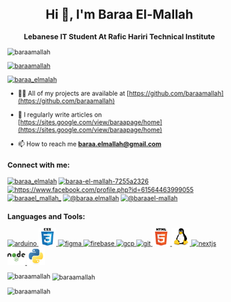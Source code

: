 <h1 align="center">Hi 👋, I'm Baraa El-Mallah</h1>
<h3 align="center">Lebanese IT Student At Rafic Hariri Technical Institute</h3>

<p align="left"> <img src="https://komarev.com/ghpvc/?username=baraamallah&label=Profile%20views&color=0e75b6&style=flat" alt="baraamallah" /> </p>

<p align="left"> <a href="https://github.com/ryo-ma/github-profile-trophy"><img src="https://github-profile-trophy.vercel.app/?username=baraamallah" alt="baraamallah" /></a> </p>

<p align="left"> <a href="https://twitter.com/baraa_elmalah" target="blank"><img src="https://img.shields.io/twitter/follow/baraa_elmalah?logo=twitter&style=for-the-badge" alt="baraa_elmalah" /></a> </p>

- 👨‍💻 All of my projects are available at [https://github.com/baraamallah](https://github.com/baraamallah)

- 📝 I regularly write articles on [https://sites.google.com/view/baraapage/home](https://sites.google.com/view/baraapage/home)

- 📫 How to reach me **baraa.elmallah@gmail.com**

<h3 align="left">Connect with me:</h3>
<p align="left">
<a href="https://twitter.com/baraa_elmalah" target="blank"><img align="center" src="https://raw.githubusercontent.com/rahuldkjain/github-profile-readme-generator/master/src/images/icons/Social/twitter.svg" alt="baraa_elmalah" height="30" width="40" /></a>
<a href="https://linkedin.com/in/baraa-el-mallah-7255a2326" target="blank"><img align="center" src="https://raw.githubusercontent.com/rahuldkjain/github-profile-readme-generator/master/src/images/icons/Social/linked-in-alt.svg" alt="baraa-el-mallah-7255a2326" height="30" width="40" /></a>
<a href="https://fb.com/https://www.facebook.com/profile.php?id=61564463999055" target="blank"><img align="center" src="https://raw.githubusercontent.com/rahuldkjain/github-profile-readme-generator/master/src/images/icons/Social/facebook.svg" alt="https://www.facebook.com/profile.php?id=61564463999055" height="30" width="40" /></a>
<a href="https://instagram.com/baraael_mallah_" target="blank"><img align="center" src="https://raw.githubusercontent.com/rahuldkjain/github-profile-readme-generator/master/src/images/icons/Social/instagram.svg" alt="baraael_mallah_" height="30" width="40" /></a>
<a href="https://medium.com/@baraa.elmallah" target="blank"><img align="center" src="https://raw.githubusercontent.com/rahuldkjain/github-profile-readme-generator/master/src/images/icons/Social/medium.svg" alt="@baraa.elmallah" height="30" width="40" /></a>
<a href="https://www.youtube.com/c/@baraael-mallah" target="blank"><img align="center" src="https://raw.githubusercontent.com/rahuldkjain/github-profile-readme-generator/master/src/images/icons/Social/youtube.svg" alt="@baraael-mallah" height="30" width="40" /></a>
</p>

<h3 align="left">Languages and Tools:</h3>
<p align="left"> <a href="https://www.arduino.cc/" target="_blank" rel="noreferrer"> <img src="https://cdn.worldvectorlogo.com/logos/arduino-1.svg" alt="arduino" width="40" height="40"/> </a> <a href="https://www.w3schools.com/css/" target="_blank" rel="noreferrer"> <img src="https://raw.githubusercontent.com/devicons/devicon/master/icons/css3/css3-original-wordmark.svg" alt="css3" width="40" height="40"/> </a> <a href="https://www.figma.com/" target="_blank" rel="noreferrer"> <img src="https://www.vectorlogo.zone/logos/figma/figma-icon.svg" alt="figma" width="40" height="40"/> </a> <a href="https://firebase.google.com/" target="_blank" rel="noreferrer"> <img src="https://www.vectorlogo.zone/logos/firebase/firebase-icon.svg" alt="firebase" width="40" height="40"/> </a> <a href="https://cloud.google.com" target="_blank" rel="noreferrer"> <img src="https://www.vectorlogo.zone/logos/google_cloud/google_cloud-icon.svg" alt="gcp" width="40" height="40"/> </a> <a href="https://git-scm.com/" target="_blank" rel="noreferrer"> <img src="https://www.vectorlogo.zone/logos/git-scm/git-scm-icon.svg" alt="git" width="40" height="40"/> </a> <a href="https://www.w3.org/html/" target="_blank" rel="noreferrer"> <img src="https://raw.githubusercontent.com/devicons/devicon/master/icons/html5/html5-original-wordmark.svg" alt="html5" width="40" height="40"/> </a> <a href="https://www.linux.org/" target="_blank" rel="noreferrer"> <img src="https://raw.githubusercontent.com/devicons/devicon/master/icons/linux/linux-original.svg" alt="linux" width="40" height="40"/> </a> <a href="https://nextjs.org/" target="_blank" rel="noreferrer"> <img src="https://cdn.worldvectorlogo.com/logos/nextjs-2.svg" alt="nextjs" width="40" height="40"/> </a> <a href="https://nodejs.org" target="_blank" rel="noreferrer"> <img src="https://raw.githubusercontent.com/devicons/devicon/master/icons/nodejs/nodejs-original-wordmark.svg" alt="nodejs" width="40" height="40"/> </a> <a href="https://www.python.org" target="_blank" rel="noreferrer"> <img src="https://raw.githubusercontent.com/devicons/devicon/master/icons/python/python-original.svg" alt="python" width="40" height="40"/> </a> </p>

<p><img align="left" src="https://github-readme-stats.vercel.app/api/top-langs?username=baraamallah&show_icons=true&locale=en&layout=compact" alt="baraamallah" /></p>

<p>&nbsp;<img align="center" src="https://github-readme-stats.vercel.app/api?username=baraamallah&show_icons=true&locale=en" alt="baraamallah" /></p>

<p><img align="center" src="https://github-readme-streak-stats.herokuapp.com/?user=baraamallah&" alt="baraamallah" /></p>
